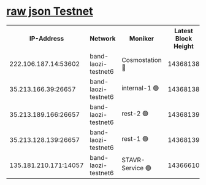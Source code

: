 
[raw json Testnet](https://rpc-check.bandt.stavr.tech/bandt/rpcbandt_result.json)
=

<table><tr><th>IP-Address</th><th>Network</th><th>Moniker</th><th>Latest Block Height</th><th>Earliest Block Height</th><th>Catching Up</th><th>Tx Index</th><th>Voting Power</th><th>Scan Time</th></tr><tr><td>222.106.187.14:53602</td><td>band-laozi-testnet6</td><td>Cosmostation 🔴</td><td>14368138</td><td>13177501</td><td>False</td><td>on</td><td>2203223</td><td>2023-12-30T16:31:59.425314925UTC</td></tr><tr><td>35.213.166.39:26657</td><td>band-laozi-testnet6</td><td>internal-1 🟢</td><td>14368138</td><td>14268138</td><td>False</td><td>on</td><td>0</td><td>2023-12-30T16:32:00.616408758UTC</td></tr><tr><td>35.213.189.166:26657</td><td>band-laozi-testnet6</td><td>rest-2 🟢</td><td>14368139</td><td>14268139</td><td>False</td><td>on</td><td>0</td><td>2023-12-30T16:32:01.903516409UTC</td></tr><tr><td>35.213.128.139:26657</td><td>band-laozi-testnet6</td><td>rest-1 🟢</td><td>14368139</td><td>14268139</td><td>False</td><td>on</td><td>0</td><td>2023-12-30T16:32:03.217647886UTC</td></tr><tr><td>135.181.210.171:14057</td><td>band-laozi-testnet6</td><td>STAVR-Service 🟢</td><td>14366610</td><td>14365501</td><td>False</td><td>on</td><td>0</td><td>2023-12-30T16:31:58.072533967UTC</td></tr></table>
